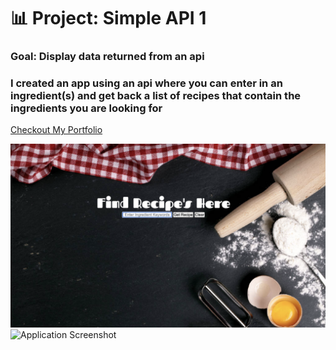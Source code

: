# 📊 Project: Simple API 1

### Goal: Display data returned from an api

### I created an app using an api where you can enter in an ingredient(s) and get back a list of recipes that contain the ingredients you are looking for


[Checkout My Portfolio](https://www.tamikasterlin.com)


![Application Screenshot](simplescreenshot.png)
![Application Screenshot](simplescreenshot2.png)
